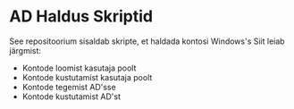 # AD Haldus Skriptid

See repositoorium sisaldab skripte, et haldada kontosi Windows's
Siit leiab järgmist:

- Kontode loomist kasutaja poolt
- Kontode kustutamist kasutaja poolt
- Kontode tegemist AD'sse
- Kontode kustutamist AD'st
